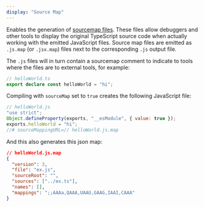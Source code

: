 ```yaml
---
display: "Source Map"
---
```


Enables the generation of [sourcemap files](https://developer.mozilla.org/en-US/docs/Tools/Debugger/How_to/Use_a_source_map).
These files allow debuggers and other tools to display the original TypeScript source code when actually working with the emitted JavaScript files.
Source map files are emitted as `.js.map` (or `.jsx.map`) files next to the corresponding `.js` output file.

The `.js` files will in turn contain a sourcemap comment to indicate to tools where the files are to external tools, for example:

```ts
// helloWorld.ts
export declare const helloWorld = "hi";
```

Compiling with `sourceMap` set to `true` creates the following JavaScript file:

```js
// helloWorld.js
"use strict";
Object.defineProperty(exports, "__esModule", { value: true });
exports.helloWorld = "hi";
//# sourceMappingURL=// helloWorld.js.map
```

And this also generates this json map:

```json
// helloWorld.js.map
{
  "version": 3,
  "file": "ex.js",
  "sourceRoot": "",
  "sources": ["../ex.ts"],
  "names": [],
  "mappings": ";;AAAa,QAAA,UAAU,GAAG,IAAI,CAAA"
}
```
